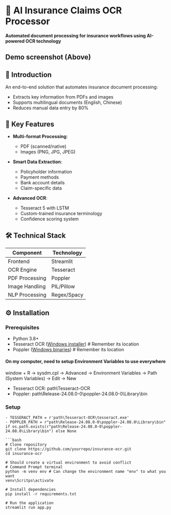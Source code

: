 # 🏥 AI Insurance Claims OCR Processor

**Automated document processing for insurance workflows using AI-powered OCR technology**

## Demo screenshot (Above)

## 📌 Introduction

An end-to-end solution that automates insurance document processing:
- Extracts key information from PDFs and images
- Supports multilingual documents (English, Chinese)
- Reduces manual data entry by 80%

## 🚀 Key Features

- **Multi-format Processing**:
  - PDF (scanned/native)
  - Images (PNG, JPG, JPEG)

- **Smart Data Extraction**:
  - Policyholder information
  - Payment methods
  - Bank account details
  - Claim-specific data

- **Advanced OCR**:
  - Tesseract 5 with LSTM
  - Custom-trained insurance terminology
  - Confidence scoring system

## 🛠 Technical Stack

| Component       | Technology |
|-----------------|------------|
| Frontend        | Streamlit  |
| OCR Engine      | Tesseract  |
| PDF Processing  | Poppler    |
| Image Handling  | PIL/Pillow |
| NLP Processing  | Regex/Spacy|

## ⚙️ Installation

### Prerequisites
- Python 3.8+
- Tesseract OCR ([Windows installer](https://github.com/UB-Mannheim/tesseract/wiki))   # Remember its location
- Poppler ([Windows binaries](https://github.com/oschwartz10612/poppler-windows/releases))   # Remember its location
#### On my computer, need to setup Environment Variables to use everywhere
window + R -> sysdm.cpl -> Advanced -> Environment Variables -> Path (System Variables) -> Edit -> New
- Tesseract OCR: path\Tesseract-OCR
- Poppler: path\Release-24.08.0-0\poppler-24.08.0-0\Library\bin

### Setup
```File main.py, change:
- TESSERACT_PATH = r'path\Tesseract-OCR\tesseract.exe'
- POPPLER_PATH = r"path\Release-24.08.0-0\poppler-24.08.0\Library\bin" if os.path.exists(r"path\Release-24.08.0-0\poppler-24.08.0\Library\bin") else None

```bash
# Clone repository
git clone https://github.com/yourrepo/insurance-ocr.git
cd insurance-ocr

# Should create a virtual environment to avoid conflict
# Command Prompt terminal
python -m venv env # Can change the environment name "env" to what you want
venv\Scritps\activate

# Install dependencies
pip install -r requirements.txt

# Run the application
streamlit run app.py
